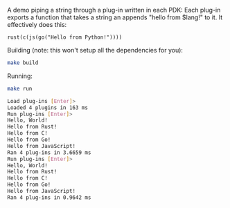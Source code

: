 A demo piping a string through a plug-in written in each PDK:
Each plug-in exports a function that takes a string an appends "hello from $lang!" to it. It effectively does this:

```
rust(c(js(go("Hello from Python!"))))
```

Building (note: this won't setup all the dependencies for you):

```bash
make build
```

Running:

```bash
make run
```

```bash
Load plug-ins [Enter]> 
Loaded 4 plugins in 163 ms
Run plug-ins [Enter]> 
Hello, World!
Hello from Rust!
Hello from C!
Hello from Go!
Hello from JavaScript!
Ran 4 plug-ins in 3.6659 ms
Run plug-ins [Enter]> 
Hello, World!
Hello from Rust!
Hello from C!
Hello from Go!
Hello from JavaScript!
Ran 4 plug-ins in 0.9642 ms
```

